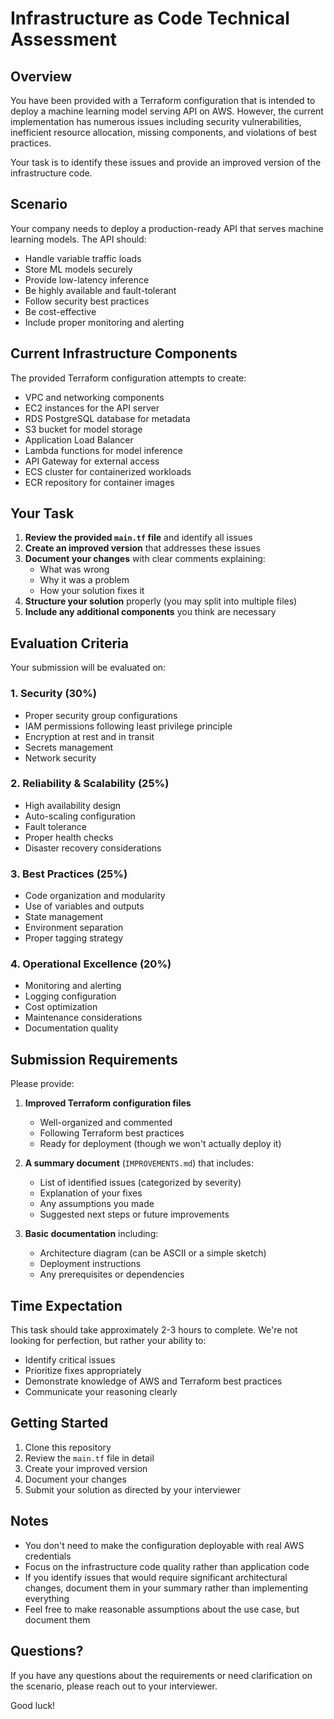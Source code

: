 # Infrastructure as Code Technical Assessment

## Overview

You have been provided with a Terraform configuration that is intended to deploy a machine learning model serving API on AWS. However, the current implementation has numerous issues including security vulnerabilities, inefficient resource allocation, missing components, and violations of best practices.

Your task is to identify these issues and provide an improved version of the infrastructure code.

## Scenario

Your company needs to deploy a production-ready API that serves machine learning models. The API should:
- Handle variable traffic loads
- Store ML models securely
- Provide low-latency inference
- Be highly available and fault-tolerant
- Follow security best practices
- Be cost-effective
- Include proper monitoring and alerting

## Current Infrastructure Components

The provided Terraform configuration attempts to create:
- VPC and networking components
- EC2 instances for the API server
- RDS PostgreSQL database for metadata
- S3 bucket for model storage
- Application Load Balancer
- Lambda functions for model inference
- API Gateway for external access
- ECS cluster for containerized workloads
- ECR repository for container images

## Your Task

1. **Review the provided `main.tf` file** and identify all issues
2. **Create an improved version** that addresses these issues
3. **Document your changes** with clear comments explaining:
   - What was wrong
   - Why it was a problem
   - How your solution fixes it
4. **Structure your solution** properly (you may split into multiple files)
5. **Include any additional components** you think are necessary

## Evaluation Criteria

Your submission will be evaluated on:

### 1. Security (30%)
- Proper security group configurations
- IAM permissions following least privilege principle
- Encryption at rest and in transit
- Secrets management
- Network security

### 2. Reliability & Scalability (25%)
- High availability design
- Auto-scaling configuration
- Fault tolerance
- Proper health checks
- Disaster recovery considerations

### 3. Best Practices (25%)
- Code organization and modularity
- Use of variables and outputs
- State management
- Environment separation
- Proper tagging strategy

### 4. Operational Excellence (20%)
- Monitoring and alerting
- Logging configuration
- Cost optimization
- Maintenance considerations
- Documentation quality

## Submission Requirements

Please provide:

1. **Improved Terraform configuration files**
   - Well-organized and commented
   - Following Terraform best practices
   - Ready for deployment (though we won't actually deploy it)

2. **A summary document** (`IMPROVEMENTS.md`) that includes:
   - List of identified issues (categorized by severity)
   - Explanation of your fixes
   - Any assumptions you made
   - Suggested next steps or future improvements

3. **Basic documentation** including:
   - Architecture diagram (can be ASCII or a simple sketch)
   - Deployment instructions
   - Any prerequisites or dependencies

## Time Expectation

This task should take approximately 2-3 hours to complete. We're not looking for perfection, but rather your ability to:
- Identify critical issues
- Prioritize fixes appropriately
- Demonstrate knowledge of AWS and Terraform best practices
- Communicate your reasoning clearly

## Getting Started

1. Clone this repository
2. Review the `main.tf` file in detail
3. Create your improved version
4. Document your changes
5. Submit your solution as directed by your interviewer

## Notes

- You don't need to make the configuration deployable with real AWS credentials
- Focus on the infrastructure code quality rather than application code
- If you identify issues that would require significant architectural changes, document them in your summary rather than implementing everything
- Feel free to make reasonable assumptions about the use case, but document them

## Questions?

If you have any questions about the requirements or need clarification on the scenario, please reach out to your interviewer.

Good luck!